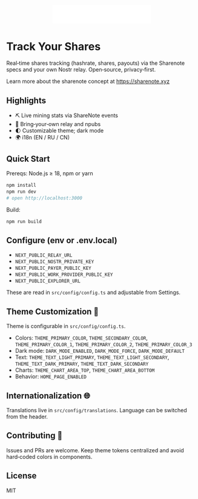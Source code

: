 <p align="center">
  <img src="public/assets/logo.svg" width="260" alt="myShareNote Logo" />
</p>

# Track Your Shares

Real‑time shares tracking (hashrate, shares, payouts) via the Sharenote specs and your own Nostr relay. Open‑source, privacy‑first.

Learn more about the sharenote concept at https://sharenote.xyz

## Highlights

- ⛏️ Live mining stats via ShareNote events
- 🧭 Bring‑your‑own relay and npubs
- 🌓 Customizable theme; dark mode
- 🌍 i18n (EN / RU / CN)

## Quick Start

Prereqs: Node.js ≥ 18, npm or yarn

```bash
npm install
npm run dev
# open http://localhost:3000
```

Build:

```bash
npm run build
```

## Configure (env or .env.local)

- `NEXT_PUBLIC_RELAY_URL`
- `NEXT_PUBLIC_NOSTR_PRIVATE_KEY`
- `NEXT_PUBLIC_PAYER_PUBLIC_KEY`
- `NEXT_PUBLIC_WORK_PROVIDER_PUBLIC_KEY`
- `NEXT_PUBLIC_EXPLORER_URL`

These are read in `src/config/config.ts` and adjustable from Settings.

## Theme Customization 🎨

Theme is configurable in `src/config/config.ts`.

- Colors: `THEME_PRIMARY_COLOR`, `THEME_SECONDARY_COLOR`, `THEME_PRIMARY_COLOR_1`, `THEME_PRIMARY_COLOR_2`, `THEME_PRIMARY_COLOR_3`
- Dark mode: `DARK_MODE_ENABLED`, `DARK_MODE_FORCE`, `DARK_MODE_DEFAULT`
- Text: `THEME_TEXT_LIGHT_PRIMARY`, `THEME_TEXT_LIGHT_SECONDARY`, `THEME_TEXT_DARK_PRIMARY`, `THEME_TEXT_DARK_SECONDARY`
- Charts: `THEME_CHART_AREA_TOP`, `THEME_CHART_AREA_BOTTOM`
- Behavior: `HOME_PAGE_ENABLED`

## Internationalization 🌐

Translations live in `src/config/translations`. Language can be switched from the header.

## Contributing 🤝

Issues and PRs are welcome. Keep theme tokens centralized and avoid hard‑coded colors in components.

## License

MIT
